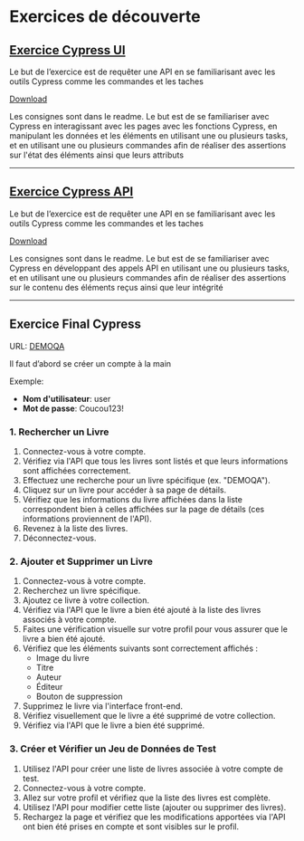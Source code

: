 # Exercices de découverte

## [Exercice Cypress UI](https://github.com/Formidabledu59/Exos_Testing_Cypress/tree/main/cypress-exercise-ui-main)

Le but de l’exercice est de requêter une API en se familiarisant avec les outils Cypress comme les commandes et les taches

[Download](asset/originalZip/cypress-exercise-ui-main.zip)

Les consignes sont dans le readme. Le but est de se familiariser avec Cypress en interagissant avec les pages avec les fonctions Cypress, en manipulant les données et les éléments en utilisant une ou plusieurs tasks, et en utilisant une ou plusieurs commandes afin de réaliser des assertions sur l'état des éléments ainsi que leurs attributs

---

## [Exercice Cypress API](https://github.com/Formidabledu59/Exos_Testing_Cypress/tree/main/cypress-exercise-api-main)

Le but de l’exercice est de requêter une API en se familiarisant avec les outils Cypress comme les commandes et les taches

[Download](asset/originalZip/cypress-exercise-api-main.zip)

Les consignes sont dans le readme. Le but est de se familiariser avec Cypress en développant des appels API en utilisant une ou plusieurs tasks, et en utilisant une ou plusieurs commandes afin de réaliser des assertions sur le contenu des éléments reçus ainsi que leur intégrité

---

## Exercice Final Cypress

URL: [DEMOQA](https://demoqa.com/login)

Il faut d’abord se créer un compte à la main

Exemple:
- **Nom d'utilisateur**: user
- **Mot de passe**: Coucou123!

### 1. Rechercher un Livre

1. Connectez-vous à votre compte.
2. Vérifiez via l'API que tous les livres sont listés et que leurs informations sont affichées correctement.
3. Effectuez une recherche pour un livre spécifique (ex. "DEMOQA").
4. Cliquez sur un livre pour accéder à sa page de détails.
5. Vérifiez que les informations du livre affichées dans la liste correspondent bien à celles affichées sur la page de détails (ces informations proviennent de l'API).
6. Revenez à la liste des livres.
7. Déconnectez-vous.

### 2. Ajouter et Supprimer un Livre

1. Connectez-vous à votre compte.
2. Recherchez un livre spécifique.
3. Ajoutez ce livre à votre collection.
4. Vérifiez via l'API que le livre a bien été ajouté à la liste des livres associés à votre compte.
5. Faites une vérification visuelle sur votre profil pour vous assurer que le livre a bien été ajouté.
6. Vérifiez que les éléments suivants sont correctement affichés :
   - Image du livre
   - Titre
   - Auteur
   - Éditeur
   - Bouton de suppression
7. Supprimez le livre via l'interface front-end.
8. Vérifiez visuellement que le livre a été supprimé de votre collection.
9. Vérifiez via l'API que le livre a bien été supprimé.

### 3. Créer et Vérifier un Jeu de Données de Test

1. Utilisez l'API pour créer une liste de livres associée à votre compte de test.
2. Connectez-vous à votre compte.
3. Allez sur votre profil et vérifiez que la liste des livres est complète.
4. Utilisez l'API pour modifier cette liste (ajouter ou supprimer des livres).
5. Rechargez la page et vérifiez que les modifications apportées via l'API ont bien été prises en compte et sont visibles sur le profil.

